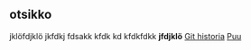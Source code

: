 ## otsikko

jklöfdjklö  jkfdkj fdsakk kfdk kd kfdkfdkk **jfdjklö**
[Git historia](https://github.com/vilkkomantyla/ot-harjoitustyo/blob/main/laskarit/viikko1/gitlog.txt)
[Puu](https://github.com/vilkkomantyla/ot-harjoitustyo/blob/main/laskarit/viikko1/komentorivi.txt)
